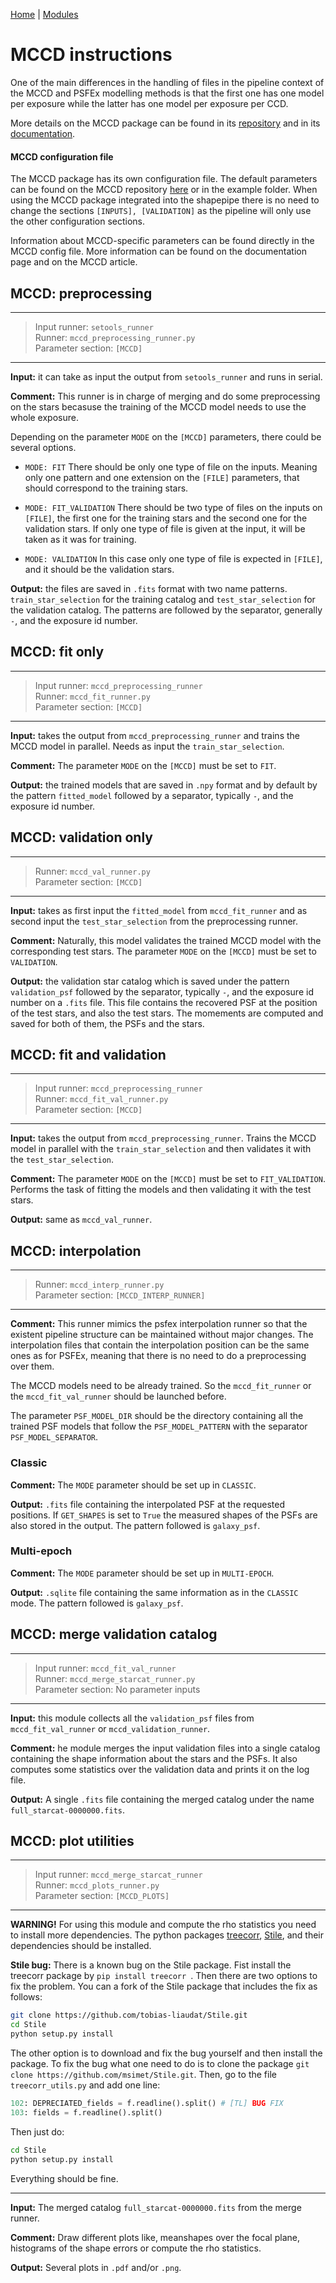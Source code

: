 [Home](../shapepipe.md) | [Modules](../module_docs.md)

# MCCD instructions

One of the main differences in the handling of files in the pipeline context of
the MCCD and PSFEx modelling methods is that the first one has one model per
exposure while the latter has one model per exposure per CCD. 

More details on the MCCD package can be found in its 
[repository](https://github.com/CosmoStat/mccd) and in its
[documentation](https://cosmostat.github.io/mccd/).


#### MCCD configuration file

The MCCD package has its own configuration file. The default parameters can
be found on the MCCD repository
[here](https://github.com/CosmoStat/mccd/blob/master/config_MCCD.ini) or in
the example folder. When using the MCCD package integrated into the shapepipe
there is no need to change the sections ``[INPUTS], [VALIDATION]`` as the
pipeline will only use the other configuration sections.

Information about MCCD-specific parameters can be found directly in the 
MCCD config file. More information can be found on the documentation page
and on the MCCD article.

## MCCD: preprocessing

---
> Input runner: ``setools_runner``  
> Runner: ``mccd_preprocessing_runner.py``  
> Parameter section: ``[MCCD]``  
---

**Input:** it can take as input the output from ``setools_runner``
and runs in serial.

**Comment:** This runner is in charge of merging and do some preprocessing on
the stars becasuse the training of the MCCD model needs to use the whole
exposure.

Depending on the parameter ``MODE`` on the ``[MCCD]`` parameters, there could
be several options.

- ``MODE: FIT`` There should be only one type of file on the inputs.
Meaning only one pattern and one extension on the ``[FILE]`` parameters, that
should correspond to the training stars.

- ``MODE: FIT_VALIDATION`` There should be two type of files on the inputs on
``[FILE]``, the first one for the training stars and the second one for the
validation stars. If only one type of file is given at the input, it will be
taken as it was for training.

- ``MODE: VALIDATION`` In this case only one type of file is expected in 
``[FILE]``, and it should be the validation stars.

**Output:** the files are saved in ``.fits`` format with two name
patterns. ``train_star_selection`` for the training catalog and
``test_star_selection`` for the validation catalog. The patterns are followed
by the separator, generally ``-``, and the exposure id number.


## MCCD: fit only

---
> Input runner: ``mccd_preprocessing_runner``  
> Runner: ``mccd_fit_runner.py``  
> Parameter section: ``[MCCD]``  
---

**Input:** takes the output from ``mccd_preprocessing_runner`` and trains the 
MCCD model in parallel. Needs as input the ``train_star_selection``.

**Comment:** The parameter ``MODE`` on the ``[MCCD]`` must be set to ``FIT``.

**Output:** the trained models that are saved in ``.npy`` format and by default
by the pattern ``fitted_model`` followed by a separator, typically ``-``, and
the exposure id number.


## MCCD: validation only

---
> Runner: ``mccd_val_runner.py``  
> Parameter section: ``[MCCD]``  
---

**Input:** takes as first input the ``fitted_model`` from ``mccd_fit_runner``
and as second input the ``test_star_selection`` from the preprocessing runner.

**Comment:** Naturally, this model validates the trained MCCD model with the
corresponding test stars.
The parameter ``MODE`` on the ``[MCCD]`` must be set to ``VALIDATION``.

**Output:** the validation star catalog which is saved under the pattern 
``validation_psf`` followed by the separator, typically ``-``, and
the exposure id number on a ``.fits`` file.
This file contains the recovered PSF at the position of the test stars, and 
also the test stars. The momements are computed and saved for both of them,
the PSFs and the stars.


## MCCD: fit and validation

---
> Input runner: ``mccd_preprocessing_runner``  
> Runner: ``mccd_fit_val_runner.py``  
> Parameter section: ``[MCCD]``
---

**Input:** takes the output from ``mccd_preprocessing_runner``. Trains the 
MCCD model in parallel with  the ``train_star_selection`` and then validates
it with the ``test_star_selection``.

**Comment:** The parameter ``MODE`` on the ``[MCCD]`` must be set to
``FIT_VALIDATION``.
Performs the task of fitting the models and then validating it with the test
stars.

**Output:** same as ``mccd_val_runner``.


## MCCD: interpolation

---
> Runner: ``mccd_interp_runner.py``  
> Parameter section: ``[MCCD_INTERP_RUNNER]``  
---

**Comment:** This runner mimics the psfex interpolation runner so that the
existent pipeline structure can be maintained without major changes.
The interpolation files that contain the interpolation position can be the
same ones as for PSFEx, meaning that there is no need to do a preprocessing
over them.

The MCCD models need to be already trained. So the
``mccd_fit_runner`` or the ``mccd_fit_val_runner`` should be launched before.

The parameter ``PSF_MODEL_DIR`` should be the directory containing all the 
trained PSF models that follow the ``PSF_MODEL_PATTERN`` with the separator
``PSF_MODEL_SEPARATOR``.


### Classic

**Comment:** The ``MODE`` parameter should be set up in ``CLASSIC``.

**Output:** ``.fits`` file containing the interpolated PSF at the requested
positions. If ``GET_SHAPES`` is set to ``True`` the measured shapes of the PSFs
are also stored in the output. The pattern followed is ``galaxy_psf``.

### Multi-epoch

**Comment:** The ``MODE`` parameter should be set up in ``MULTI-EPOCH``.

**Output:** ``.sqlite`` file containing the same information as in the 
``CLASSIC`` mode. The pattern followed is ``galaxy_psf``.


## MCCD: merge validation catalog

---
> Input runner: ``mccd_fit_val_runner``  
> Runner: ``mccd_merge_starcat_runner.py``  
> Parameter section: No parameter inputs  
---

**Input:** this module collects all the ``validation_psf`` files from 
``mccd_fit_val_runner`` or ``mccd_validation_runner``.

**Comment:** he module merges the input validation files into a single catalog
containing the shape information about the stars and the PSFs.
It also computes some statistics over the validation data and prints it on the
log file.

**Output:** A single ``.fits`` file containing the merged catalog under the
name ``full_starcat-0000000.fits``.

## MCCD: plot utilities

---
> Input runner: ``mccd_merge_starcat_runner``  
> Runner: ``mccd_plots_runner.py``  
> Parameter section: ``[MCCD_PLOTS]``  
---

**WARNING!** For using this module  and compute the rho statistics 
you need to install more dependencies.
The python packages [treecorr](https://github.com/rmjarvis/TreeCorr),
[Stile](https://github.com/msimet/Stile), and their dependencies
should be installed. 

**Stile bug:** There is a known bug on the Stile package.
Fist install the treecorr package by ``pip install treecorr ``.
Then there are two options to fix the problem. You can a fork of the Stile
package that includes the fix as follows:

```bash
git clone https://github.com/tobias-liaudat/Stile.git
cd Stile
python setup.py install
```

The other option is to download and fix the bug yourself and then install the
package. 
To fix the bug what one need to do is to clone the package
``git clone https://github.com/msimet/Stile.git``. Then, go to the file
``treecorr_utils.py`` and add one line:

```python
102: DEPRECIATED_fields = f.readline().split() # [TL] BUG FIX
103: fields = f.readline().split() 
```

Then just do:
```bash
cd Stile
python setup.py install
```

Everything should be fine.

---

**Input:** The merged catalog ``full_starcat-0000000.fits`` from the merge
runner.

**Comment:** Draw different plots like, meanshapes over the focal plane,
histograms of the shape errors or compute the rho statistics.

**Output:** Several plots in ``.pdf`` and/or ``.png``.

